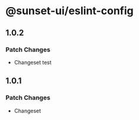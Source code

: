 # @sunset-ui/eslint-config

## 1.0.2

### Patch Changes

- Changeset test

## 1.0.1

### Patch Changes

- Changeset

